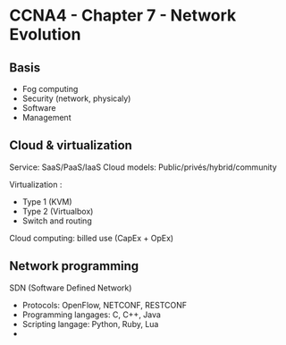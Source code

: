 # CCNA4 - Chapter 7 - Network Evolution

## Basis
- Fog computing
- Security (network, physicaly)
- Software
- Management

## Cloud & virtualization
Service: SaaS/PaaS/IaaS
Cloud models: Public/privés/hybrid/community

Virtualization :
- Type 1 (KVM)
- Type 2 (Virtualbox)
- Switch and routing

Cloud computing: billed use (CapEx + OpEx)

## Network programming

SDN (Software Defined Network)
- Protocols: OpenFlow, NETCONF, RESTCONF
- Programming langages: C, C++, Java
- Scripting langage: Python, Ruby, Lua
-
